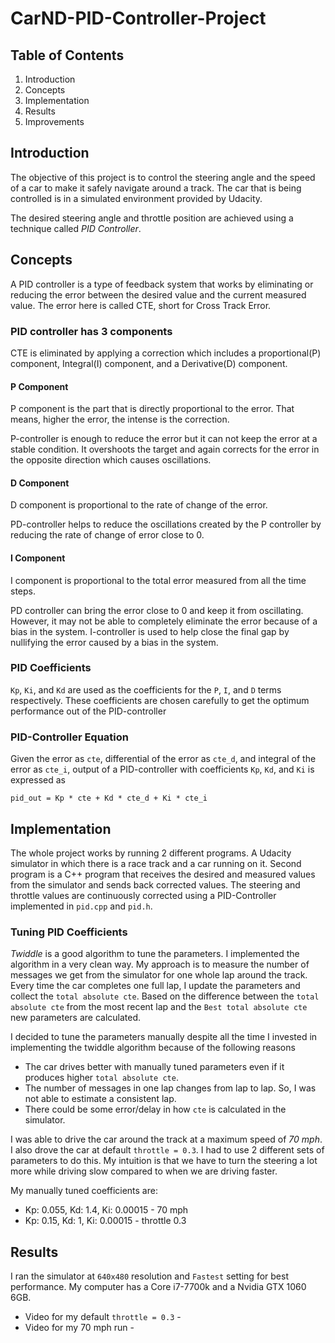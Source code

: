# CarND-PID-Controller-Project

## Table of Contents
1. Introduction
2. Concepts
3. Implementation
4. Results
5. Improvements


## Introduction
The objective of this project is to control the steering angle and the speed of
a car to make it safely navigate around a track. The car that is being
controlled is in a simulated environment provided by Udacity.

The desired steering angle and throttle position are achieved using a technique
called *PID Controller*.

## Concepts
A PID controller is a type of feedback system that works by eliminating or reducing the error between the desired
value and the current measured value. The error here is called CTE, short for Cross
Track Error. 

### PID controller has 3 components
CTE is eliminated by applying a correction which includes a proportional(P) component, Integral(I) component, and a Derivative(D) component. 

#### P Component
P component is the part that is directly proportional to the error. That means,
higher the error, the intense is the correction.

P-controller is enough to reduce the error but it can not keep the error at a stable condition. It overshoots the target and again corrects for the error in the opposite direction which causes oscillations.

#### D Component
D component is proportional to the rate of change of the error.

PD-controller helps to reduce the oscillations created by the P controller by reducing the rate of change of error close to 0.

#### I Component
I component is proportional to the total error measured from all the time steps.

PD controller can bring the error close to 0 and keep it from oscillating. However, it may not be able to completely eliminate the error because of a bias in the system. I-controller is used to help close the final gap by nullifying the error caused by a bias in the system.

### PID Coefficients

`Kp`, `Ki`, and `Kd` are used as the coefficients for the `P`, `I`, and `D` terms respectively. These coefficients are chosen carefully to get the optimum performance out of the PID-controller

### PID-Controller Equation
Given the error as `cte`, differential of the error as `cte_d`, and integral of the error as `cte_i`, output of a PID-controller with coefficients `Kp`, `Kd`, and `Ki` is expressed as

`pid_out = Kp * cte + Kd * cte_d + Ki * cte_i`


## Implementation

The whole project works by running 2 different programs. A Udacity simulator
in which there is a race track and a car running on it. Second program is a
C++ program that receives the desired and measured values from the simulator
and sends back corrected values. The steering and throttle values are
continuously corrected using a PID-Controller implemented in `pid.cpp` and
`pid.h`.


### Tuning PID Coefficients

*Twiddle* is a good algorithm to tune the parameters. I implemented the
algorithm in a very clean way. My approach is to measure the number of messages
we get from the simulator for one whole lap around the track. Every time the car completes one
full lap, I update the parameters and collect the `total absolute cte`. Based
on the difference between the `total absolute cte` from the most recent lap and
the `Best total absolute cte` new parameters are calculated.

I decided to tune the parameters manually despite all the time I invested in
implementing the twiddle algorithm because of the following reasons
- The car drives better with manually tuned parameters even if it produces
  higher `total absolute cte`.
- The number of messages in one lap changes from lap to lap. So, I was not able
  to estimate a consistent lap.
- There could be some error/delay in how `cte` is calculated in the simulator.

I was able to drive the car around the track at a maximum speed of *70 mph*. I
also drove the car at default `throttle = 0.3`. I had to use 2 different sets
of parameters to do this. My intuition is that we have to turn the steering a
lot more while driving slow compared to when we are driving faster.

My manually tuned coefficients are:
- Kp: 0.055, Kd: 1.4, Ki: 0.00015 - 70 mph
- Kp: 0.15,  Kd: 1,   Ki: 0.00015 - throttle 0.3

## Results

I ran the simulator at `640x480` resolution and `Fastest` setting for best
performance. My computer has a Core i7-7700k and a Nvidia GTX 1060 6GB.

- Video for my default `throttle = 0.3` - 
- Video for my 70 mph run - 
